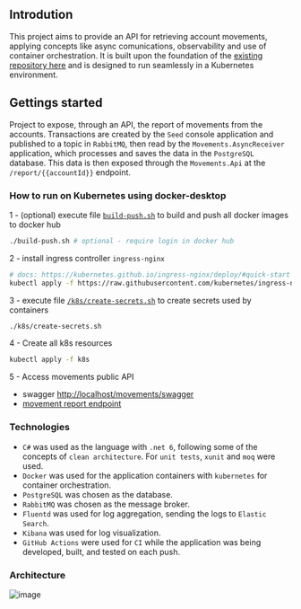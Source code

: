 ## Introdution

This project aims to provide an API for retrieving account movements, applying concepts like async comunications, observability and use of container orchestration. It is built upon the foundation of the [existing repository here](https://github.com/matheus-oliveira-andrade/transactions) and is designed to run seamlessly in a Kubernetes environment.

## Gettings started

Project to expose, through an API, the report of movements from the accounts. Transactions are created by the `Seed` console application and published to a topic in `RabbitMQ`, then read by the `Movements.AsyncReceiver` application, which processes and saves the data in the `PostgreSQL` database. This data is then exposed through the `Movements.Api` at the `/report/{{accountId}}` endpoint.

### How to run on Kubernetes using docker-desktop

1 - (optional) execute file [`build-push.sh`](build-push.sh) to build and push all docker images to docker hub
   ```bash
   ./build-push.sh # optional - require login in docker hub 
   ```   
2 - install ingress controller `ingress-nginx`

   ```bash
   # docs: https://kubernetes.github.io/ingress-nginx/deploy/#quick-start
   kubectl apply -f https://raw.githubusercontent.com/kubernetes/ingress-nginx/controller-v1.8.2/deploy/static/provider/cloud/deploy.yaml

   ```

3 - execute file [`/k8s/create-secrets.sh`](/k8s/create-secrets.sh) to create secrets used by containers
   ```bash
   ./k8s/create-secrets.sh
   ```   
4 - Create all k8s resources
   ```bash
   kubectl apply -f k8s
   ```   
5 - Access movements public API 
   - swagger [http://localhost/movements/swagger](http://localhost/movements/swagger)
   - [movement report endpoint](http://localhost/movements/v1/report/123456-78)

### Technologies

- `C#` was used as the language with `.net 6`, following some of the concepts of `clean architecture`. For `unit tests`, `xunit` and `moq` were used.
- `Docker` was used for the application containers with `kubernetes` for container orchestration.
- `PostgreSQL` was chosen as the database.
- `RabbitMQ` was chosen as the message broker.
- `Fluentd` was used for log aggregation, sending the logs to `Elastic Search`.
- `Kibana` was used for log visualization.
- `GitHub Actions` were used for `CI` while the application was being developed, built, and tested on each push.

### Architecture

![image](https://github.com/matheus-oliveira-andrade/transactions/assets/32457879/1ab7e4cd-bb39-4ff9-bf0a-b5a9e4f57d06)

